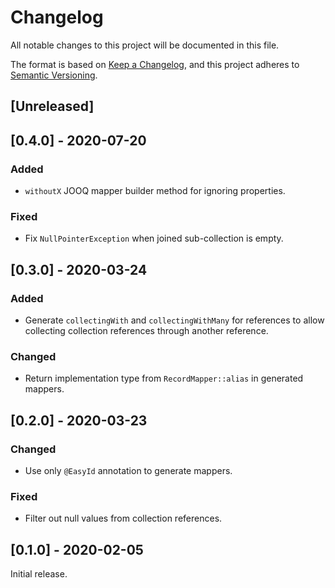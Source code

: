 # Changelog
All notable changes to this project will be documented in this file.

The format is based on [Keep a Changelog](https://keepachangelog.com/en/1.0.0/),
and this project adheres to [Semantic Versioning](https://semver.org/spec/v2.0.0.html).

## [Unreleased]

## [0.4.0] - 2020-07-20
### Added
- `withoutX` JOOQ mapper builder method for ignoring properties.

### Fixed
- Fix `NullPointerException` when joined sub-collection is empty.

## [0.3.0] - 2020-03-24
### Added
- Generate `collectingWith` and `collectingWithMany` for references to allow
collecting collection references through another reference.

### Changed
- Return implementation type from `RecordMapper::alias` in generated mappers.

## [0.2.0] - 2020-03-23
### Changed
- Use only `@EasyId` annotation to generate mappers.

### Fixed
- Filter out null values from collection references.

## [0.1.0] - 2020-02-05

Initial release.
